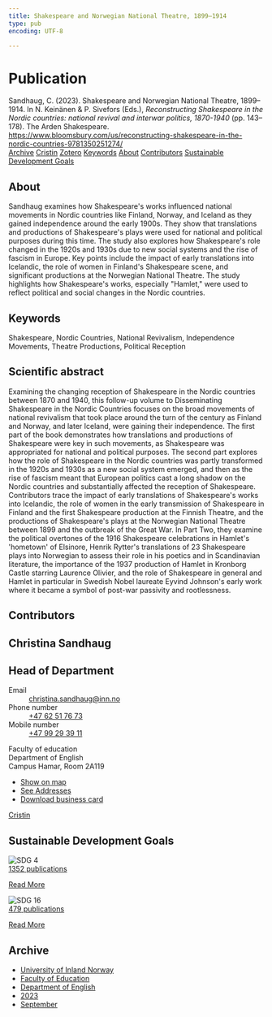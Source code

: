 ```yaml
---
title: Shakespeare and Norwegian National Theatre, 1899–1914
type: pub
encoding: UTF-8

---
```

<h1>Publication</h1>
<article id="csl-bib-container-28LUDTSS" class="csl-bib-container">
  <div class="csl-bib-body"> <div class="csl-entry">Sandhaug, C. (2023). Shakespeare and Norwegian National Theatre, 1899–1914. In N. Keinänen &#38; P. Sivefors (Eds.), <i>Reconstructing Shakespeare in the Nordic countries: national revival and interwar politics, 1870-1940</i> (pp. 143–178). The Arden Shakespeare. <a href="https://www.bloomsbury.com/us/reconstructing-shakespeare-in-the-nordic-countries-9781350251274/">https://www.bloomsbury.com/us/reconstructing-shakespeare-in-the-nordic-countries-9781350251274/</a></div> </div>
  <div class="csl-bib-buttons">
    <a href="#taxonomy-article-28LUDTSS" alt="archive" class="csl-bib-button">Archive</a>
    <a href="https://app.cristin.no/results/show.jsf?id=2175209" alt="Cristin" class="csl-bib-button">Cristin</a>
    <a href="http://zotero.org/groups/5881554/items/28LUDTSS" alt="Zotero" class="csl-bib-button">Zotero</a>
    <a href="#keywords-article-28LUDTSS" alt="keywords" class="csl-bib-button">Keywords</a>
    <a href="#about-article-28LUDTSS" alt="about_pub" class="csl-bib-button">About</a>
    <a href="#contributors-article-28LUDTSS" alt="contributors" class="csl-bib-button">Contributors</a>
    <a href="#sdg-article-28LUDTSS" alt="sdg" class="csl-bib-button">Sustainable Development Goals</a>
  </div>
  <div id="csl-bib-meta-container-28LUDTSS"></div>
</article>
<div id="csl-bib-meta-28LUDTSS" class="csl-bib-meta">
  <article id="about-article-28LUDTSS" class="about_pub-article">
    <h1>About</h1>
    Sandhaug examines how Shakespeare's works influenced national movements in Nordic countries like Finland, Norway, and Iceland as they gained independence around the early 1900s. They show that translations and productions of Shakespeare's plays were used for national and political purposes during this time. The study also explores how Shakespeare's role changed in the 1920s and 1930s due to new social systems and the rise of fascism in Europe. Key points include the impact of early translations into Icelandic, the role of women in Finland's Shakespeare scene, and significant productions at the Norwegian National Theatre. The study highlights how Shakespeare's works, especially "Hamlet," were used to reflect political and social changes in the Nordic countries.
  </article>
  <article id="keywords-article-28LUDTSS" class="keywords-article">
    <h1>Keywords</h1>
    Shakespeare, Nordic Countries, National Revivalism, Independence Movements, Theatre Productions, Political Reception
  </article>
  <article id="abstract-article-28LUDTSS" class="abstract-article">
    <h1>Scientific abstract</h1>
    Examining the changing reception of Shakespeare in the Nordic countries between 1870 and 1940, this follow-up volume to Disseminating Shakespeare in the Nordic Countries focuses on the broad movements of national revivalism that took place around the turn of the century as Finland and Norway, and later Iceland, were gaining their independence. The first part of the book demonstrates how translations and productions of Shakespeare were key in such movements, as Shakespeare was appropriated for national and political purposes. The second part explores how the role of Shakespeare in the Nordic countries was partly transformed in the 1920s and 1930s as a new social system emerged, and then as the rise of fascism meant that European politics cast a long shadow on the Nordic countries and substantially affected the reception of Shakespeare. Contributors trace the impact of early translations of Shakespeare's works into Icelandic, the role of women in the early transmission of Shakespeare in Finland and the first Shakespeare production at the Finnish Theatre, and the productions of Shakespeare's plays at the Norwegian National Theatre between 1899 and the outbreak of the Great War. In Part Two, they examine the political overtones of the 1916 Shakespeare celebrations in Hamlet's 'hometown' of Elsinore, Henrik Rytter's translations of 23 Shakespeare plays into Norwegian to assess their role in his poetics and in Scandinavian literature, the importance of the 1937 production of Hamlet in Kronborg Castle starring Laurence Olivier, and the role of Shakespeare in general and Hamlet in particular in Swedish Nobel laureate Eyvind Johnson's early work where it became a symbol of post-war passivity and rootlessness.
  </article>
  <article id="contributors-article-28LUDTSS" class="contributors-article">
    <h1>Contributors</h1>
    <div class="personas"> <div class="vrtx-hinn-person-card"> <div class="photo"> <i class="lar la-user-circle missing-person"></i> </div> <div class="info"> <hgroup><h1>Christina Sandhaug</h1> <h2>Head of Department</h2> </hgroup><dl> <dt>Email</dt> <dd> <a href="mailto:christina.sandhaug@inn.no">christina.sandhaug@inn.no</a> </dd> <dt>Phone number</dt> <dd><a href="tel:+4762517673"> +47 62 51 76 73 </a></dd> <dt>Mobile number</dt> <dd><a href="tel:+4799293911"> +47 99 29 39 11 </a></dd> </dl> <p> Faculty of education<br> Department of English<br> Campus Hamar, Room 2A119 </p> <ul class="vrtx-hinn-links"> <li><a href="https://www.google.com/maps?q=60.79636,11.07506">Show on map</a></li> <li><a href="https://www.inn.no/english/find-an-employee/christina-sandhaug.html#vrtx-hinn-addresses">See Addresses</a></li> <li><a href="https://www.inn.no/english/find-an-employee/christina-sandhaug.html?vrtx=vcf">Download business card</a></li> </ul> </div> </div> <a href="https://app.cristin.no/persons/show.jsf?id=18745" alt="Cristin URL" class="personas-cristin">Cristin</a> </div>
  </article>
  <article id="sdg-article-28LUDTSS" class="sdg-article">
    <h1>Sustainable Development Goals</h1>
    <div class="sdg-container"><div id="sdg4" class="sdg">
        <img src="{{< params subfolder >}}images/sdg/sdg04_en.png" class="image" alt="SDG 4">
        <div class="sdg-overlay">
          <a href="/en/archive/?key=?sdg=4#archive" class="sdg-publication-count"><span>1352</span> publications</a>
          <p><a href="https://sdgs.un.org/goals/goal4" class="sdg-read-more">Read More</a></p>
        </div>
      </div> <div id="sdg16" class="sdg">
        <img src="{{< params subfolder >}}images/sdg/sdg16_en.png" class="image" alt="SDG 16">
        <div class="sdg-overlay">
          <a href="/en/archive/?key=?sdg=16#archive" class="sdg-publication-count"><span>479</span> publications</a>
          <p><a href="https://sdgs.un.org/goals/goal16" class="sdg-read-more">Read More</a></p>
        </div>
      </div></div>
  </article>
  <article id="taxonomy-article-28LUDTSS" class="taxonomy-article">
    <h1>Archive</h1>
    <ul>
      <li>
        <a href="/en/archive/?key=3DCRN523">University of Inland Norway</a>
      </li>
      <li>
        <a href="/en/archive/?key=WYNZA47F">Faculty of Education</a>
      </li>
      <li>
        <a href="/en/archive/?key=THSB4HN9">Department of English</a>
      </li>
      <li>
        <a href="/en/archive/?key=Z4WFKMZ4">2023</a>
      </li>
      <li>
        <a href="/en/archive/?key=HC5IQ2V6">September</a>
      </li>
    </ul>
  </article>
</div>
